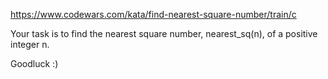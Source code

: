https://www.codewars.com/kata/find-nearest-square-number/train/c

Your task is to find the nearest square number, nearest_sq(n), of a positive integer n.

Goodluck :)
